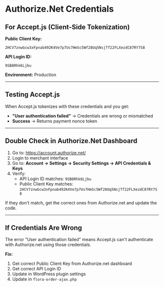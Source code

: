 # Authorize.Net Credentials

## For Accept.js (Client-Side Tokenization)

**Public Client Key:**
```
2HCV7znwGcw3xFpnab492K4Ve7p7Us7HmSc5Wf28Uq5NsjTf22FLXezdC87RY7S8
```

**API Login ID:**
```
9SB8Rhk6Ljbu
```

**Environment:** Production

---

## Testing Accept.js

When Accept.js tokenizes with these credentials and you get:
- **"User authentication failed"** → Credentials are wrong or mismatched
- **Success** → Returns payment nonce token

---

## Double Check in Authorize.Net Dashboard

1. Go to: https://account.authorize.net/
2. Login to merchant interface
3. Go to: **Account → Settings → Security Settings → API Credentials & Keys**
4. Verify:
   - API Login ID matches: `9SB8Rhk6Ljbu`
   - Public Client Key matches: `2HCV7znwGcw3xFpnab492K4Ve7p7Us7HmSc5Wf28Uq5NsjTf22FLXezdC87RY7S8`

If they don't match, get the correct ones from Authorize.net and update the code.

---

## If Credentials Are Wrong

The error "User authentication failed" means Accept.js can't authenticate with Authorize.net using those credentials.

**Fix:**
1. Get correct Public Client Key from Authorize.net dashboard
2. Get correct API Login ID
3. Update in WordPress plugin settings
4. Update in `flora-order-ajax.php`


